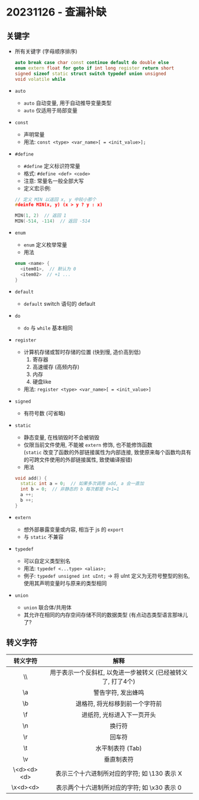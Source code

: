 # 20231126 - 查漏补缺

## 关键字
* 所有关键字 (字母顺序排序)
  ```cpp
  auto break case char const continue default do double else
  enum extern float for goto if int long register return short
  signed sizeof static struct switch typedef union unsigned
  void volatile while
  ```
* `auto`
  * `auto` 自动变量, 用于自动推导变量类型
  * `auto` 仅适用于局部变量

* `const`
  * 声明常量
  * 用法: `const <type> <var_name>[ = <init_value>];`

* `#define`
  * `#define` 定义标识符常量
  * 格式: `#define <def> <code>`
  * 注意: 常量名一般全部大写
  * 定义宏示例:
  ```cpp
  // 定义 MIN 以返回 x, y 中较小那个
  #deinfe MIN(x, y) (x > y ? y : x)

  MIN(1, 2)  // 返回 1
  MIN(-514, -114)  // 返回 -514
  ```

* `enum`
  * `enum` 定义枚举常量
  * 用法
  ```cpp
  enum <name> {
    <item01>,  // 默认为 0
    <item02>  // +1 ...
  }
  ```

* `default`
  * `default` switch 语句的 default

* `do`
  * `do` 与 `while` 基本相同

* `register`
  * 计算机存储或暂时存储的位置 (快到慢, 造价高到低)
    1. 寄存器
    2. 高速缓存 (高频内存)
    3. 内存
    4. 硬盘like
  * 用法: `register <type> <var_name>[ = <init_value>]`

* `signed`
  * 有符号数 (可省略)

* `static`
  * 静态变量, 在栈销毁时不会被销毁
  * 仅限当前文件使用, 不能被 `extern` 修饰, 也不能修饰函数 <br>
  (`static` 改变了函数的外部链接属性为内部连接, 致使原来每个函数均具有的可跨文件使用的外部链接属性, 致使编译报错)
  * 用法
  ```cpp
  void add() {
    static int a = 0;  // 如果多次调用 add, a 会一直加
    int b = 0;  // 非静态的 b 每次都是 0+1=1
    a ++;
    b ++;
  }
  ```

* `extern`
  * 想外部暴露变量或内容, 相当于 js 的 `export`
  * 与 `static` 不兼容

* `typedef`
  * 可以自定义类型别名
  * 用法: `typedef <...type> <alias>;`
  * 例子: `typedef unsigned int uInt;` -> 将 uInt 定义为无符号整型的别名, 使用其声明变量时与原来的类型相同

* `union`
  * `union` 联合体/共用体
  * 其允许在相同的内存空间存储不同的数据类型 (有点动态类型语言那味儿了?


## 转义字符
| 转义字符 | 解释 |
| :--: | :--: |
| \\\\ | 用于表示一个反斜杠, 以免进一步被转义 (已经被转义了, 打了4个) |
| \\a | 警告字符, 发出蜂鸣 |
| \\b | 退格符, 将光标移到前一个字符前 |
| \\f | 进纸符, 光标进入下一页开头 |
| \\n | 换行符 |
| \\r | 回车符 |
| \\t | 水平制表符 (Tab) |
| \\v | 垂直制表符 |
| \\<d\><d\><d\> | 表示三个十六进制所对应的字符; 如 \130 表示 X |
| \\x<d\><d\> | 表示两个十六进制所对应的字符; 如 \x30 表示 0 |
